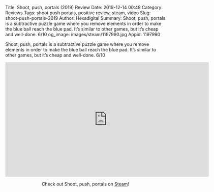 Title: Shoot, push, portals (2019) Review
Date: 2019-12-14 00:48
Category: Reviews
Tags: shoot push portals, positive review, steam, video
Slug: shoot-push-portals-2019
Author: Hexadigital
Summary: Shoot, push, portals is a subtractive puzzle game where you remove elements in order to make the blue ball reach the blue pad. It’s similar to other games, but it’s cheap and well-done. 6/10
og_image: images/steam/1197990.jpg
Appid: 1197990

Shoot, push, portals is a subtractive puzzle game where you remove elements in order to make the blue ball reach the blue pad. It’s similar to other games, but it’s cheap and well-done. 6/10

<center><iframe src="https://www.youtube.com/embed/9kjFdhKDtfQ?feature=oembed" allow="accelerometer; autoplay; encrypted-media; gyroscope; picture-in-picture" width="640" height="360" frameborder="0"></iframe>

Check out Shoot, push, portals on [Steam](https://store.steampowered.com/app/1197990/?curator_clanid=34633900)!</center>